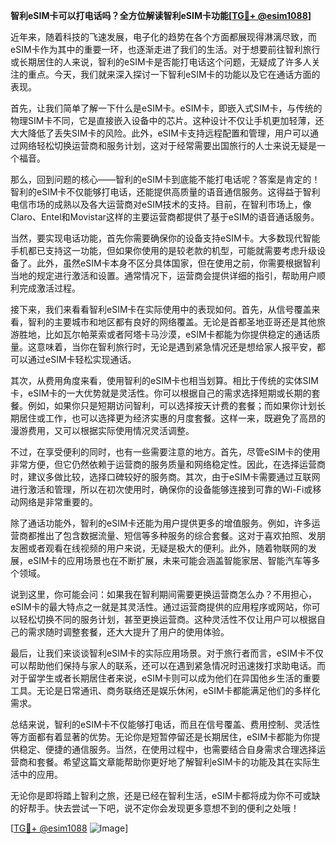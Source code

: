 **智利eSIM卡可以打电话吗？全方位解读智利eSIM卡功能[[TG💪+ @esim1088](https://t.me/s/esim1088)]**

近年来，随着科技的飞速发展，电子化的趋势在各个方面都展现得淋漓尽致，而eSIM卡作为其中的重要一环，也逐渐走进了我们的生活。对于想要前往智利旅行或长期居住的人来说，智利的eSIM卡是否能打电话这个问题，无疑成了许多人关注的重点。今天，我们就来深入探讨一下智利eSIM卡的功能以及它在通话方面的表现。

首先，让我们简单了解一下什么是eSIM卡。eSIM卡，即嵌入式SIM卡，与传统的物理SIM卡不同，它是直接嵌入设备中的芯片。这种设计不仅让手机更加轻薄，还大大降低了丢失SIM卡的风险。此外，eSIM卡支持远程配置和管理，用户可以通过网络轻松切换运营商和服务计划，这对于经常需要出国旅行的人士来说无疑是一个福音。

那么，回到问题的核心——智利的eSIM卡到底能不能打电话呢？答案是肯定的！智利的eSIM卡不仅能够打电话，还能提供高质量的语音通信服务。这得益于智利电信市场的成熟以及各大运营商对eSIM技术的支持。目前，在智利市场上，像Claro、Entel和Movistar这样的主要运营商都提供了基于eSIM的语音通话服务。

当然，要实现电话功能，首先你需要确保你的设备支持eSIM卡。大多数现代智能手机都已支持这一功能，但如果你使用的是较老款的机型，可能就需要考虑升级设备了。此外，虽然eSIM卡本身不区分具体国家，但在使用之前，你需要根据智利当地的规定进行激活和设置。通常情况下，运营商会提供详细的指引，帮助用户顺利完成激活过程。

接下来，我们来看看智利eSIM卡在实际使用中的表现如何。首先，从信号覆盖来看，智利的主要城市和地区都有良好的网络覆盖。无论是首都圣地亚哥还是其他旅游胜地，比如瓦尔帕莱索或者阿塔卡马沙漠，eSIM卡都能为你提供稳定的通话质量。这意味着，当你在智利旅行时，无论是遇到紧急情况还是想给家人报平安，都可以通过eSIM卡轻松实现通话。

其次，从费用角度来看，使用智利的eSIM卡也相当划算。相比于传统的实体SIM卡，eSIM卡的一大优势就是灵活性。你可以根据自己的需求选择短期或长期的套餐。例如，如果你只是短期访问智利，可以选择按天计费的套餐；而如果你计划长期居住或工作，也可以选择更为经济实惠的月度套餐。这样一来，既避免了高昂的漫游费用，又可以根据实际使用情况灵活调整。

不过，在享受便利的同时，也有一些需要注意的地方。首先，尽管eSIM卡的使用非常方便，但它仍然依赖于运营商的服务质量和网络稳定性。因此，在选择运营商时，建议多做比较，选择口碑较好的服务商。其次，由于eSIM卡需要通过互联网进行激活和管理，所以在初次使用时，确保你的设备能够连接到可靠的Wi-Fi或移动网络是非常重要的。

除了通话功能外，智利的eSIM卡还能为用户提供更多的增值服务。例如，许多运营商都推出了包含数据流量、短信等多种服务的综合套餐。这对于喜欢拍照、发朋友圈或者观看在线视频的用户来说，无疑是极大的便利。此外，随着物联网的发展，eSIM卡的应用场景也在不断扩展，未来可能会涵盖智能家居、智能汽车等多个领域。

说到这里，你可能会问：如果我在智利期间需要更换运营商怎么办？不用担心，eSIM卡的最大特点之一就是其灵活性。通过运营商提供的应用程序或网站，你可以轻松切换不同的服务计划，甚至更换运营商。这种灵活性不仅让用户可以根据自己的需求随时调整套餐，还大大提升了用户的使用体验。

最后，让我们来谈谈智利eSIM卡的实际应用场景。对于旅行者而言，eSIM卡不仅可以帮助他们保持与家人的联系，还可以在遇到紧急情况时迅速拨打求助电话。而对于留学生或者长期居住者来说，eSIM卡则可以成为他们在异国他乡生活的重要工具。无论是日常通讯、商务联络还是娱乐休闲，eSIM卡都能满足他们的多样化需求。

总结来说，智利的eSIM卡不仅能够打电话，而且在信号覆盖、费用控制、灵活性等方面都有着显著的优势。无论你是短暂停留还是长期居住，eSIM卡都能为你提供稳定、便捷的通信服务。当然，在使用过程中，也需要结合自身需求合理选择运营商和套餐。希望这篇文章能帮助你更好地了解智利eSIM卡的功能及其在实际生活中的应用。

无论你是即将踏上智利之旅，还是已经在智利生活，eSIM卡都将成为你不可或缺的好帮手。快去尝试一下吧，说不定你会发现更多意想不到的便利之处哦！

[[TG💪+ @esim1088](https://t.me/s/esim1088) ![Image](https://i.postimg.cc/4NQfJmqS/Snipaste-2025-05-13-00-14-12.png)]